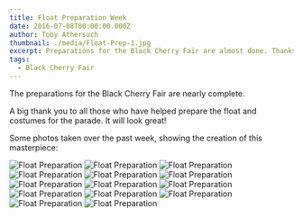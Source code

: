 ```yaml
---
title: Float Preparation Week
date: 2016-07-08T00:00:00.000Z
author: Toby Athersuch
thumbnail: ./media/Float-Prep-1.jpg
excerpt: Preparations for the Black Cherry Fair are almost done. Thanks to everyone involved in creating the parade float and costumes!
tags:
  - Black Cherry Fair
---
```


The preparations for the Black Cherry Fair are nearly complete.

A big thank you to all those who have helped prepare the float and costumes for the parade. It will look great!

Some photos taken over the past week, showing the creation of this masterpiece:

![Float Preparation](./media/Float-Prep-1.jpg)
![Float Preparation](./media/Float-Prep-2.jpg)
![Float Preparation](./media/Float-Prep-3.jpg)
![Float Preparation](./media/Float-Prep-4.jpg)
![Float Preparation](./media/Float-Prep-5.jpg)
![Float Preparation](./media/Float-Prep-6.jpg)
![Float Preparation](./media/Float-Prep-7.jpg)
![Float Preparation](./media/Float-Prep-8.jpg)
![Float Preparation](./media/Float-Prep-9.jpg)
![Float Preparation](./media/Float-Prep-10.jpg)
![Float Preparation](./media/Float-Prep-11.jpg)
![Float Preparation](./media/Float-Prep-12.jpg)
![Float Preparation](./media/Float-Prep-13.jpg)
![Float Preparation](./media/Float-Prep-14.jpg)
